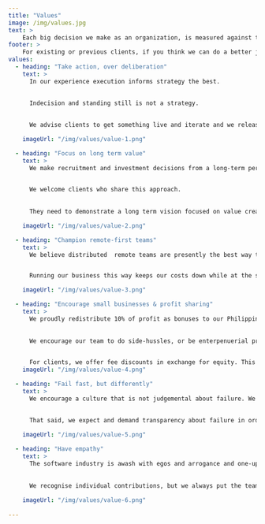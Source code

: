 ```yaml
---
title: "Values"
image: /img/values.jpg
text: >
    Each big decision we make as an organization, is measured against these values, especially to filter [the people](/people) and [the clients](/clients) we work with.
footer: >
    For existing or previous clients, if you think we can do a better job of representing you, or if there is an opportunity to share value about our work together, we would love the chance to collaborate on that content! Contact us
values:
  - heading: "Take action, over deliberation"
    text: >
      In our experience execution informs strategy the best. 
      

      Indecision and standing still is not a strategy. 
      
      
      We advise clients to get something live and iterate and we release early and often, in the spirit of [Build-Measure-Learn](https://en.wikipedia.org/wiki/Lean_startup#Build-Measure-Learn).

    imageUrl: "/img/values/value-1.png"

  - heading: "Focus on long term value"
    text: >
      We make recruitment and investment decisions from a long-term perspective as this is the only rational way to grow a team, reputation and business. 

      
      We welcome clients who share this approach. 
      
      
      They need to demonstrate a long term vision focused on value creation, for their customers.

    imageUrl: "/img/values/value-2.png"

  - heading: "Champion remote-first teams"
    text: >    
      We believe distributed  remote teams are presently the best way to deliver value to clients.  


      Running our business this way keeps our costs down while at the same time it offers our remote employees a better work-life balance, and often better full compensation than working in under-valued local markets on legacy incumbent products.

    imageUrl: "/img/values/value-3.png"

  - heading: "Encourage small businesses & profit sharing"
    text: >
      We proudly redistribute 10% of profit as bonuses to our Philippines team at year end.
      
      
      We encourage our team to do side-hussles, or be enterpenuerial provided they deliver for us. We offer a leadership and micro-finance scheme for anyone in the team with an idea they are willing to lead and execute.
      

      For clients, we offer fee discounts in exchange for equity. This is a no-brainer as we only partner with clients that can convince us their business has merit and is focused on long term value. 
    imageUrl: "/img/values/value-4.png"

  - heading: "Fail fast, but differently"
    text: >
      We encourage a culture that is not judgemental about failure. We all know we learn from failing.
      

      That said, we expect and demand transparency about failure in order that we can maximize the learning and avoid repeating the same mistakes.
     
    imageUrl: "/img/values/value-5.png"

  - heading: "Have empathy"
    text: >
      The software industry is awash with egos and arrogance and one-up-man-ship which we think gets in the way of team performance. 
    
      
      We recognise individual contributions, but we always put the team ahead of the individual during conflict-resolution and decision-making.
       
    imageUrl: "/img/values/value-6.png"
 
---
```

